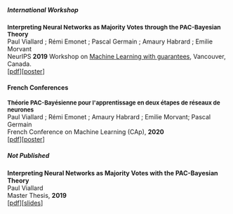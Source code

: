##### International Workshop
<strong style="font-size: 13.5px">Interpreting Neural Networks as Majority Votes through the PAC-Bayesian Theory</strong>  
Paul Viallard ; Rémi Emonet ; Pascal Germain ; Amaury Habrard ; Emilie Morvant  
NeurIPS **2019** Workshop on [Machine Learning with guarantees](https://sites.google.com/view/mlwithguarantees), Vancouver, Canada.  
[[pdf](https://drive.google.com/file/d/1hc66gKlyotowhK_4__DCaNemvMR1DXWN/view)][[poster](https://drive.google.com/file/d/1dpy2flI1BbDIdoArtLJl0XF_uL6zV2ZZ/view)]

#### French Conferences
<strong style="font-size: 13.0px">Théorie PAC-Bayésienne pour l'apprentissage en deux étapes de réseaux de neurones</strong>  
Paul Viallard ; Rémi Emonet ; Amaury Habrard ; Emilie Morvant; Pascal Germain  
French Conference on Machine Learning (CAp), **2020**  
[[pdf](https://drive.google.com/file/d/1ayUPkvPUzLrvOg2onV-t1r2nPbO_X4Tb/view?usp=sharing)][[poster](https://drive.google.com/file/d/1ZdDZFtS8lLzEx0dWbIBu9lJBWI3aKXcf/view?usp=sharing)]


##### Not Published
**Interpreting Neural Networks as Majority Votes with the PAC-Bayesian Theory**  
Paul Viallard  
Master Thesis, **2019**  
[[pdf](https://drive.google.com/open?id=13O2Ce3s9eR2M8GXsZkjuryQvot-lhVLf)][[slides](https://drive.google.com/open?id=1TSE4oVPSbgCwel1C85WGQIB4Ricy89-S)]

